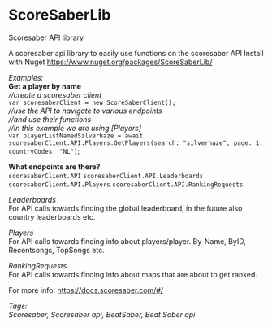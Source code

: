 # ScoreSaberLib
 Scoresaber API library

A scoresaber api library to easily use functions on the scoresaber API 
Install with Nuget https://www.nuget.org/packages/ScoreSaberLib/

*Examples:*\
**Get a player by name**\
*//create a scoresaber client*\
`var scoresaberClient = new ScoreSaberClient();`\
*//use the API to navigate to various endpoints*\
*//and use their functions*\
*//In this example we are using [Players]*\
`var playerListNamedSilverhaze = await scoresaberClient.API.Players.GetPlayers(search: "silverhaze", page: 1, countryCodes: "NL")`;


**What endpoints are there?**\
`scoresaberClient.API`
`scoresaberClient.API.Leaderboards`
`scoresaberClient.API.Players`
`scoresaberClient.API.RankingRequests`

*Leaderboards*\
For API calls towards finding the global leaderboard, in the future also country leaderboards etc.

*Players*\
For API calls towards finding info about players/player. By-Name, ByID, Recentsongs, TopSongs etc.

*RankingRequests*\
For API calls towards finding info about maps that are about to get ranked.
 

For more info: https://docs.scoresaber.com/#/

*Tags:\
Scoresaber, Scoresaber api, BeatSaber, Beat Saber api*
